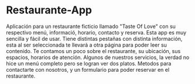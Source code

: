 # Restaurante-App
Aplicación para un restaurante ficticio llamado "Taste Of Love" con su respectivo menú, informació, horario, contacto y reserva. 
Esta app es muy sencilla y fácil de usar. Tiene distintas pestañas con distinta información, esta al ser seleccionada te llevará a otra página para poder leer su contenido. 
Te contamos un poco sobre el restaurante, su ubicación, sus espacios, horarios de atención. Algunos de nuestros servicios, la verdad no hice un menú completo pero se logran ver dos platos.
Metodos para contactarte con nosotros, y un formulario para poder reservar en el restaurante. 
